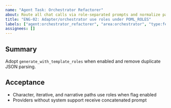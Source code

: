 ```yaml
---
name: "Agent Task: Orchestrator Refactorer"
about: Route all chat calls via role-separated prompts and normalize paths
title: "ENG-02: Adapter/orchestrator use roles under POML_ROLES"
labels: ["agent:orchestrator_refactorer", "area:orchestrator", "type:feature", "priority:p1", "size:S"]
assignees: []
---
```


## Summary
Adopt `generate_with_template_roles` when enabled and remove duplicate JSON parsing.

## Acceptance
- Character, iterative, and narrative paths use roles when flag enabled
- Providers without system support receive concatenated prompt

